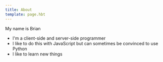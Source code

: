 ```yaml
---
title: About
template: page.hbt
---
```


My name is Brian

* I'm a client-side and server-side programmer
* I like to do this with JavaScript but can sometimes be convinced to use Python
* I like to learn new things
